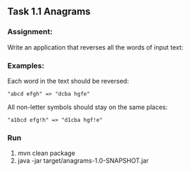 ## Task 1.1 Anagrams
### Assignment:
Write an application that reverses all the words of input text:
### Examples:
Each word in the text should be reversed:

```"abcd efgh" => "dcba hgfe"```

All non-letter symbols should stay on the same places:

```"a1bcd efg!h" => "d1cba hgf!e"```

### Run
1) mvn clean package
2) java -jar target/anagrams-1.0-SNAPSHOT.jar